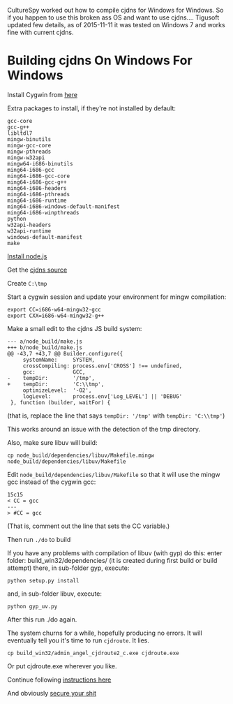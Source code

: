 CultureSpy worked out how to compile cjdns for Windows for Windows. So if you happen to use this broken ass OS and want to use cjdns....
Tigusoft <info at tigusoft.pl> updated few details, as of 2015-11-11 it was tested on Windows 7 and works fine with current cjdns.

# Building cjdns On Windows For Windows

Install Cygwin from [here](https://cygwin.com/install.html)

Extra packages to install, if they're not installed by default:

```
gcc-core
gcc-g++
libltdl7
mingw-binutils
mingw-gcc-core
mingw-pthreads
mingw-w32api
mingw64-i686-binutils
ming64-i686-gcc
ming64-i686-gcc-core
ming64-i686-gcc-g++
ming64-i686-headers
ming64-i686-pthreads
ming64-i686-runtime
ming64-i686-windows-default-manifest
ming64-i686-winpthreads
python
w32api-headers
w32api-runtime
windows-default-manifest
make
```

[Install node.js](https://nodejs.org/download/)

Get the [cjdns source](https://github.com/cjdelisle/cjdns)

Create `C:\tmp`

Start a cygwin session and update your environment for mingw compilation:

```
export CC=i686-w64-mingw32-gcc
export CXX=i686-w64-mingw32-g++
```

Make a small edit to the cjdns JS build system:

```
--- a/node_build/make.js
+++ b/node_build/make.js
@@ -43,7 +43,7 @@ Builder.configure({
     systemName:     SYSTEM,
     crossCompiling: process.env['CROSS'] !== undefined,
     gcc:            GCC,
-    tempDir:        '/tmp',
+    tempDir:        'C:\\tmp',
     optimizeLevel:  '-O2',
     logLevel:       process.env['Log_LEVEL'] || 'DEBUG'
 }, function (builder, waitFor) {
```

(that is, replace the line that says `tempDir: '/tmp'` with `tempDir: 'C:\\tmp'`)

This works around an issue with the detection of the tmp directory.

Also, make sure libuv will build:

`cp node_build/dependencies/libuv/Makefile.mingw node_build/dependencies/libuv/Makefile`

Edit `node_build/dependencies/libuv/Makefile` so that it will use the mingw gcc instead of the cygwin gcc:

```
15c15
< CC = gcc
---
> #CC = gcc
```

(That is, comment out the line that sets the CC variable.)

Then run `./do` to build

If you have any problems with compilation of libuv (with gyp) do this:
enter folder: build_win32/dependencies/ (it is created during first build or build attempt)
there, in sub-folder gyp, execute:
```
python setup.py install
```

and, in sub-folder libuv, execute:
```
python gyp_uv.py
```

After this run ./do again.

The system churns for a while, hopefully producing no errors. It will eventually tell you it's time to run `cjdroute`. It lies.

`cp build_win32/admin_angel_cjdroute2_c.exe cjdroute.exe`

Or put cjdroute.exe wherever you like.

Continue following [instructions here](windows.md#run-time-dependencies)

And obviously [secure your shit](../config/windows-firewall.md)
